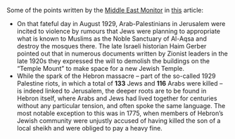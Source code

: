 Some of the points written by the [Middle East Monitor](https://en.wikipedia.org/wiki/1929_Hebron_massacre) in [this](https://www.middleeastmonitor.com/20210819-the-massacre-of-jews-in-1929-hebron-is-a-microcosm-of-the-conflict/) article:

- On that fateful day in August 1929, Arab-Palestinians in Jerusalem were incited to violence by rumours that Jews were planning to appropriate what is known to Muslims as the Noble Sanctuary of Al-Aqsa and destroy the mosques there. The late Israeli historian Haim Gerber pointed out that in numerous documents written by Zionist leaders in the late 1920s they expressed the will to demolish the buildings on the “Temple Mount” to make space for a new Jewish Temple.
- While the spark of the Hebron massacre – part of the so-called 1929 Palestine riots, in which a total of **133** Jews and **116** Arabs were killed – is indeed linked to Jerusalem, the deeper roots are to be found in Hebron itself, where Arabs and Jews had lived together for centuries without any particular tension, and often spoke the same language. The most notable exception to this was in 1775, when members of Hebron’s Jewish community were unjustly accused of having killed the son of a local sheikh and were obliged to pay a heavy fine.
